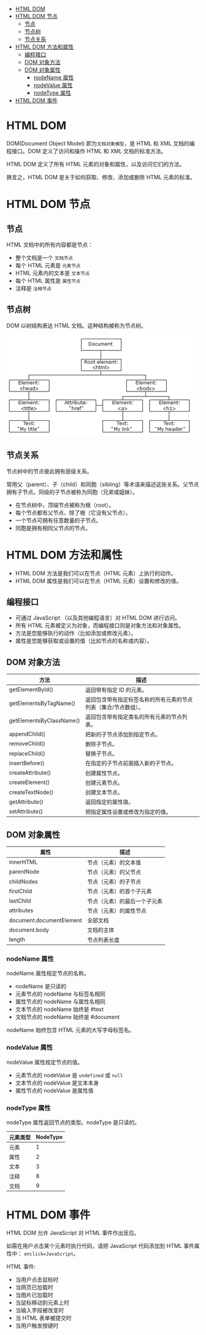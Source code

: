 - [HTML DOM](#html-dom)
- [HTML DOM 节点](#html-dom-节点)
  - [节点](#节点)
  - [节点树](#节点树)
  - [节点关系](#节点关系)
- [HTML DOM 方法和属性](#html-dom-方法和属性)
  - [编程接口](#编程接口)
  - [DOM 对象方法](#dom-对象方法)
  - [DOM 对象属性](#dom-对象属性)
    - [nodeName 属性](#nodename-属性)
    - [nodeValue 属性](#nodevalue-属性)
    - [nodeType 属性](#nodetype-属性)
- [HTML DOM 事件](#html-dom-事件)
 
# HTML DOM
DOM(Document Object Model) 即为`文档对象模型`，是 HTML 和 XML 文档的编程接口。DOM 定义了访问和操作 HTML 和 XML 文档的标准方法。

HTML DOM 定义了所有 HTML 元素的对象和属性，以及访问它们的方法。

换言之，HTML DOM 是关于如何获取、修改、添加或删除 HTML 元素的标准。

# HTML DOM 节点
## 节点
HTML 文档中的所有内容都是节点：
- 整个文档是一个 `文档节点`
- 每个 HTML 元素是 `元素节点`
- HTML 元素内的文本是 `文本节点`
- 每个 HTML 属性是 `属性节点`
- 注释是 `注释节点`

## 节点树
DOM 以树结构表达 HTML 文档。这种结构被称为节点树。

![DOM 树形结构](html_dom.png)

## 节点关系
节点树中的节点彼此拥有层级关系。

常用父（parent）、子（child）和同胞（sibling）等术语来描述这些关系。父节点拥有子节点。同级的子节点被称为同胞（兄弟或姐妹）。

- 在节点树中，顶端节点被称为根（root）。
- 每个节点都有父节点、除了根（它没有父节点）。
- 一个节点可拥有任意数量的子节点。
- 同胞是拥有相同父节点的节点。

# HTML DOM 方法和属性
- HTML DOM 方法是我们可以在节点（HTML 元素）上执行的动作。
- HTML DOM 属性是我们可以在节点（HTML 元素）设置和修改的值。

## 编程接口
- 可通过 JavaScript （以及其他编程语言）对 HTML DOM 进行访问。
- 所有 HTML 元素被定义为对象，而编程接口则是对象方法和对象属性。
- 方法是您能够执行的动作（比如添加或修改元素）。
- 属性是您能够获取或设置的值（比如节点的名称或内容）。

## DOM 对象方法

| 方法                     | 描述                                                            |
| ------------------------ | --------------------------------------------------------------- |
| getElementById()         | 返回带有指定 ID 的元素。                                        |
| getElementsByTagName()   | 返回包含带有指定标签名称的所有元素的节点列表（集合/节点数组）。 |
| getElementsByClassName() | 返回包含带有指定类名的所有元素的节点列表。                      |
| appendChild()            | 把新的子节点添加到指定节点。                                    |
| removeChild()            | 删除子节点。                                                    |
| replaceChild()           | 替换子节点。                                                    |
| insertBefore()           | 在指定的子节点前面插入新的子节点。                              |
| createAttribute()        | 创建属性节点。                                                  |
| createElement()          | 创建元素节点。                                                  |
| createTextNode()         | 创建文本节点。                                                  |
| getAttribute()           | 返回指定的属性值。                                              |
| setAttribute()           | 把指定属性设置或修改为指定的值。                                |

## DOM 对象属性

| 属性                     | 描述                         |
| ------------------------ | ---------------------------- |
| innerHTML                | 节点（元素）的文本值         |
| parentNode               | 节点（元素）的父节点         |
| childNodes               | 节点（元素）的子节点         |
| firstChild               | 节点（元素）的首个子元素     |
| lastChild                | 节点（元素）的最后一个子元素 |
| attributes               | 节点（元素）的属性节点       |
| document.documentElement | 全部文档                     |
| document.body            | 文档的主体                   |
| length                   | 节点列表长度                 |

### nodeName 属性
nodeName 属性规定节点的名称。

- nodeName 是只读的
- 元素节点的 nodeName 与标签名相同
- 属性节点的 nodeName 与属性名相同
- 文本节点的 nodeName 始终是 #text
- 文档节点的 nodeName 始终是 #document

nodeName 始终包含 HTML 元素的大写字母标签名。

### nodeValue 属性
nodeValue 属性规定节点的值。

- 元素节点的 nodeValue 是 `undefined` 或 `null`
- 文本节点的 nodeValue 是文本本身
- 属性节点的 nodeValue 是属性值

### nodeType 属性
nodeType 属性返回节点的类型。nodeType 是只读的。

| 元素类型 | NodeType |
| -------- | -------- |
| 元素     | 1        |
| 属性     | 2        |
| 文本     | 3        |
| 注释     | 8        |
| 文档     | 9        |

# HTML DOM 事件
HTML DOM 允许 JavaScript 对 HTML 事件作出反应。

如需在用户点击某个元素时执行代码，请把 JavaScript 代码添加到 HTML 事件属性中： `onclick=JavaScript`。

HTML 事件:
- 当用户点击鼠标时
- 当网页已加载时
- 当图片已加载时
- 当鼠标移动到元素上时
- 当输入字段被改变时
- 当 HTML 表单被提交时
- 当用户触发按键时